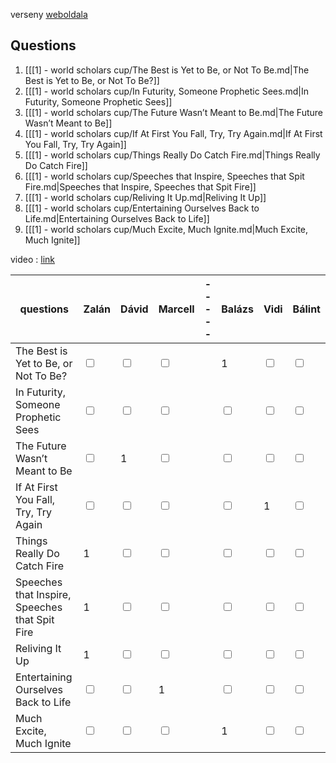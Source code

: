 verseny [weboldala](https://scholarscup.org/subjects/2025/guiding-2025/)

## Questions

1. [[[1] - world scholars cup/The Best is Yet to Be, or Not To Be.md|The Best is Yet to Be, or Not To Be?]]
2. [[[1] - world scholars cup/In Futurity, Someone Prophetic Sees.md|In Futurity, Someone Prophetic Sees]]
3. [[[1] - world scholars cup/The Future Wasn’t Meant to Be.md|The Future Wasn’t Meant to Be]]
4. [[[1] - world scholars cup/If At First You Fall, Try, Try Again.md|If At First You Fall, Try, Try Again]]
5. [[[1] - world scholars cup/Things Really Do Catch Fire.md|Things Really Do Catch Fire]]
6. [[[1] - world scholars cup/Speeches that Inspire, Speeches that Spit Fire.md|Speeches that Inspire, Speeches that Spit Fire]]
7. [[[1] - world scholars cup/Reliving It Up.md|Reliving It Up]]
8. [[[1] - world scholars cup/Entertaining Ourselves Back to Life.md|Entertaining Ourselves Back to Life]]
9. [[[1] - world scholars cup/Much Excite, Much Ignite.md|Much Excite, Much Ignite]]

video : [link](https://www.youtube.com/watch?v=Kn9kPLzh9no&t=460s)




| questions                                      | Zalán                   | Dávid                   | Marcell                 | ----- | Balázs                  | Vidi                    | Bálint                  |
| ---------------------------------------------- | ----------------------- | ----------------------- | ----------------------- | ----- | ----------------------- | ----------------------- | ----------------------- |
| The Best is Yet to Be, or Not To Be?           | <input type="checkbox"> | <input type="checkbox"> | <input type="checkbox"> |       | 1                       | <input type="checkbox"> | <input type="checkbox"> |
| In Futurity, Someone Prophetic Sees            | <input type="checkbox"> | <input type="checkbox"> | <input type="checkbox"> |       | <input type="checkbox"> | <input type="checkbox"> | <input type="checkbox"> |
| The Future Wasn’t Meant to Be                  | <input type="checkbox"> | 1                       | <input type="checkbox"> |       | <input type="checkbox"> | <input type="checkbox"> | <input type="checkbox"> |
| If At First You Fall, Try, Try Again           | <input type="checkbox"> | <input type="checkbox"> | <input type="checkbox"> |       | <input type="checkbox"> | 1                       | <input type="checkbox"> |
| Things Really Do Catch Fire                    | 1                       | <input type="checkbox"> | <input type="checkbox"> |       | <input type="checkbox"> | <input type="checkbox"> | <input type="checkbox"> |
| Speeches that Inspire, Speeches that Spit Fire | 1                       | <input type="checkbox"> | <input type="checkbox"> |       | <input type="checkbox"> | <input type="checkbox"> | <input type="checkbox"> |
| Reliving It Up                                 | 1                       | <input type="checkbox"> | <input type="checkbox"> |       | <input type="checkbox"> | <input type="checkbox"> | <input type="checkbox"> |
| Entertaining Ourselves Back to Life            | <input type="checkbox"> | <input type="checkbox"> | 1                       |       | <input type="checkbox"> | <input type="checkbox"> | <input type="checkbox"> |
| Much Excite, Much Ignite                       | <input type="checkbox"> | <input type="checkbox"> | <input type="checkbox"> |       | 1                       | <input type="checkbox"> | <input type="checkbox"> |
